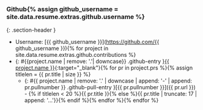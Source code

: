 ### Github{% assign github_username = site.data.resume.extras.github.username %}
{: .section-header }
* Username: [{{ github_username }}](https://github.com/{{ github_username }}){% for project in site.data.resume.extras.github.contributions %}
* {: #{{project.name | remove: '.'| downcase}} .github-entry }[{{ project.name }}]({{project.url}}){:target="_blank"}{% for pr in project.prs %}{% assign titlelen = {{ pr.title | size }} %}
  - {: #{{ project.name | remove: '.' | downcase | append: '-' | append: pr.pullnumber }} .github-pull-entry }[{{ pr.pullnumber }}]({{ pr.url }}) - {% if titlelen < 20 %}{{ pr.title }}{% else %}{{ pr.title | truncate: 17 | append: '...'}}{% endif %}{% endfor %}{% endfor %}